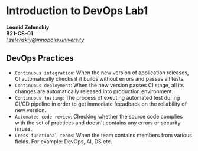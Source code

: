 # Introduction to DevOps Lab1 
**Leonid Zelenskiy** <br>
**B21-CS-01** <br>
*l.zelenskiy@innopolis.university*

## DevOps Practices
- `Continuous integration`: When the new version of application releases, CI automatically checks if it builds without errors and passes all tests.
- `Continuous deployment`: When the new version passes CI stage, all its changes are automatically released into production environment.
- `Continuous testing`: The process of exeuting automated test during CI/CD pipeline in order to get immediate feeadback on the reliability of new version.
- `Automated code review`: Checking whether the source code complies with the set of practices and doesn't contains any errors or security issues.
- `Cross-functional teams`: When the team contains members from various fields. For example: DevOps, AI, DS etc.